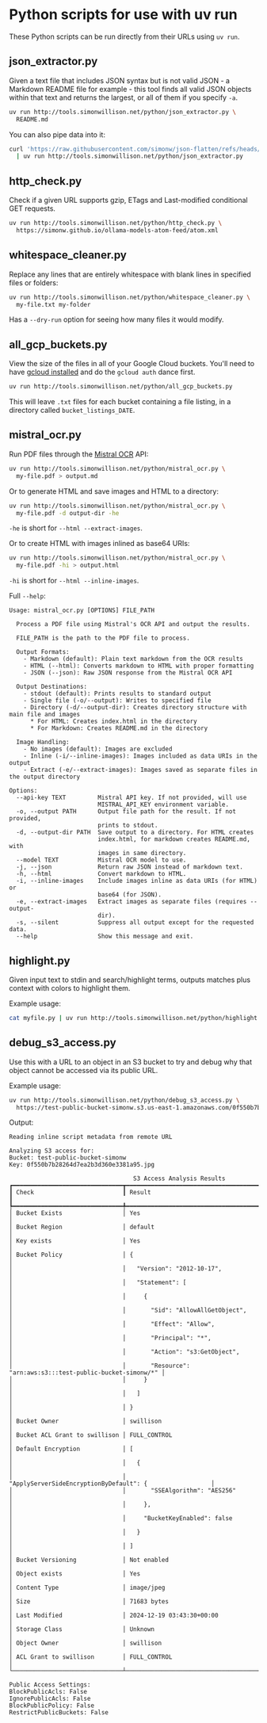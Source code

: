 # Python scripts for use with uv run

These Python scripts can be run directly from their URLs using `uv run`.

## json_extractor.py

Given a text file that includes JSON syntax but is not valid JSON - a Markdown README file for example - this tool finds all valid JSON objects within that text and returns the largest, or all of them if you specify `-a`.

```bash
uv run http://tools.simonwillison.net/python/json_extractor.py \
  README.md
```
You can also pipe data into it:
```bash
curl 'https://raw.githubusercontent.com/simonw/json-flatten/refs/heads/main/README.md' \
  | uv run http://tools.simonwillison.net/python/json_extractor.py
```

## http_check.py

Check if a given URL supports gzip, ETags and Last-modified conditional GET requests.

```bash
uv run http://tools.simonwillison.net/python/http_check.py \
  https://simonw.github.io/ollama-models-atom-feed/atom.xml
```

## whitespace_cleaner.py

Replace any lines that are entirely whitespace with blank lines in specified files or folders:

```bash
uv run http://tools.simonwillison.net/python/whitespace_cleaner.py \
  my-file.txt my-folder
```
Has a `--dry-run` option for seeing how many files it would modify.

## all_gcp_buckets.py

View the size of the files in all of your Google Cloud buckets. You'll need to have [gcloud installed](https://cloud.google.com/sdk/docs/install) and do the `gcloud auth` dance first.

```bash
uv run http://tools.simonwillison.net/python/all_gcp_buckets.py
```
This will leave `.txt` files for each bucket containing a file listing, in a directory called `bucket_listings_DATE`.

## mistral_ocr.py

Run PDF files through the [Mistral OCR](https://mistral.ai/fr/news/mistral-ocr) API:

```bash
uv run http://tools.simonwillison.net/python/mistral_ocr.py \
  my-file.pdf > output.md
```
Or to generate HTML and save images and HTML to a directory:
```bash
uv run http://tools.simonwillison.net/python/mistral_ocr.py \
  my-file.pdf -d output-dir -he
```
`-he` is short for `--html --extract-images`.

Or to create HTML with images inlined as base64 URIs:
```bash
uv run http://tools.simonwillison.net/python/mistral_ocr.py \
  my-file.pdf -hi > output.html
```
`-hi` is short for `--html --inline-images`.

Full `--help`:

```
Usage: mistral_ocr.py [OPTIONS] FILE_PATH

  Process a PDF file using Mistral's OCR API and output the results.

  FILE_PATH is the path to the PDF file to process.

  Output Formats:
    - Markdown (default): Plain text markdown from the OCR results
    - HTML (--html): Converts markdown to HTML with proper formatting
    - JSON (--json): Raw JSON response from the Mistral OCR API

  Output Destinations:
    - stdout (default): Prints results to standard output
    - Single file (-o/--output): Writes to specified file
    - Directory (-d/--output-dir): Creates directory structure with main file and images
      * For HTML: Creates index.html in the directory
      * For Markdown: Creates README.md in the directory

  Image Handling:
    - No images (default): Images are excluded
    - Inline (-i/--inline-images): Images included as data URIs in the output
    - Extract (-e/--extract-images): Images saved as separate files in the output directory

Options:
  --api-key TEXT         Mistral API key. If not provided, will use
                         MISTRAL_API_KEY environment variable.
  -o, --output PATH      Output file path for the result. If not provided,
                         prints to stdout.
  -d, --output-dir PATH  Save output to a directory. For HTML creates
                         index.html, for markdown creates README.md, with
                         images in same directory.
  --model TEXT           Mistral OCR model to use.
  -j, --json             Return raw JSON instead of markdown text.
  -h, --html             Convert markdown to HTML.
  -i, --inline-images    Include images inline as data URIs (for HTML) or
                         base64 (for JSON).
  -e, --extract-images   Extract images as separate files (requires --output-
                         dir).
  -s, --silent           Suppress all output except for the requested data.
  --help                 Show this message and exit.
```

## highlight.py

Given input text to stdin and search/highlight terms, outputs matches plus context with colors to highlight them.

Example usage:
```bash
cat myfile.py | uv run http://tools.simonwillison.net/python/highlight.py re search
```

## debug_s3_access.py

Use this with a URL to an object in an S3 bucket to try and debug why that object cannot be accessed via its public URL.

Example usage:

```bash
uv run http://tools.simonwillison.net/python/debug_s3_access.py \
  https://test-public-bucket-simonw.s3.us-east-1.amazonaws.com/0f550b7b28264d7ea2b3d360e3381a95.jpg
```
Output:
```
Reading inline script metadata from remote URL

Analyzing S3 access for:
Bucket: test-public-bucket-simonw
Key: 0f550b7b28264d7ea2b3d360e3381a95.jpg

                                   S3 Access Analysis Results                                   
┏━━━━━━━━━━━━━━━━━━━━━━━━━━━━━━━┳━━━━━━━━━━━━━━━━━━━━━━━━━━━━━━━━━━━━━━━━━━━━━━━━━━━━━━━━━━━━━━┓
┃ Check                         ┃ Result                                                       ┃
┡━━━━━━━━━━━━━━━━━━━━━━━━━━━━━━━╇━━━━━━━━━━━━━━━━━━━━━━━━━━━━━━━━━━━━━━━━━━━━━━━━━━━━━━━━━━━━━━┩
│ Bucket Exists                 │ Yes                                                          │
│ Bucket Region                 │ default                                                      │
│ Key exists                    │ Yes                                                          │
│ Bucket Policy                 │ {                                                            │
│                               │   "Version": "2012-10-17",                                   │
│                               │   "Statement": [                                             │
│                               │     {                                                        │
│                               │       "Sid": "AllowAllGetObject",                            │
│                               │       "Effect": "Allow",                                     │
│                               │       "Principal": "*",                                      │
│                               │       "Action": "s3:GetObject",                              │
│                               │       "Resource": "arn:aws:s3:::test-public-bucket-simonw/*" │
│                               │     }                                                        │
│                               │   ]                                                          │
│                               │ }                                                            │
│ Bucket Owner                  │ swillison                                                    │
│ Bucket ACL Grant to swillison │ FULL_CONTROL                                                 │
│ Default Encryption            │ [                                                            │
│                               │   {                                                          │
│                               │     "ApplyServerSideEncryptionByDefault": {                  │
│                               │       "SSEAlgorithm": "AES256"                               │
│                               │     },                                                       │
│                               │     "BucketKeyEnabled": false                                │
│                               │   }                                                          │
│                               │ ]                                                            │
│ Bucket Versioning             │ Not enabled                                                  │
│ Object exists                 │ Yes                                                          │
│ Content Type                  │ image/jpeg                                                   │
│ Size                          │ 71683 bytes                                                  │
│ Last Modified                 │ 2024-12-19 03:43:30+00:00                                    │
│ Storage Class                 │ Unknown                                                      │
│ Object Owner                  │ swillison                                                    │
│ ACL Grant to swillison        │ FULL_CONTROL                                                 │
└───────────────────────────────┴──────────────────────────────────────────────────────────────┘

Public Access Settings:
BlockPublicAcls: False
IgnorePublicAcls: False
BlockPublicPolicy: False
RestrictPublicBuckets: False
```
